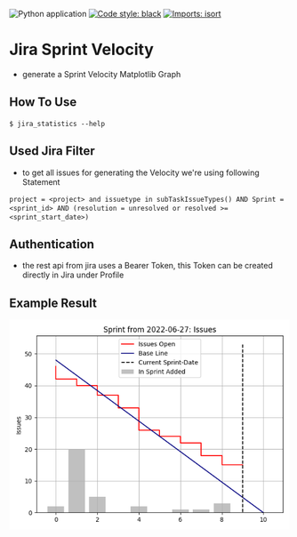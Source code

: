 ![Python application](https://github.com/FelixTheC/jira_scrum_velocity/workflows/Python%20application/badge.svg)
[![Code style: black](https://img.shields.io/badge/code%20style-black-000000.svg)](https://github.com/psf/black)
[![Imports: isort](https://img.shields.io/badge/%20imports-isort-%231674b1?style=flat&labelColor=ef8336)](https://pycqa.github.io/isort/)

# Jira Sprint Velocity
- generate a Sprint Velocity Matplotlib Graph

## How To Use
```shell
$ jira_statistics --help

```

## Used Jira Filter
- to get all issues for generating the Velocity we're using following Statement
```shell
project = <project> and issuetype in subTaskIssueTypes() AND Sprint = <sprint_id> AND (resolution = unresolved or resolved >= <sprint_start_date>)
```

## Authentication
- the rest api from jira uses a Bearer Token, this Token can be created directly in Jira under Profile


## Example Result
![SprintVelocity](images/test.png)

